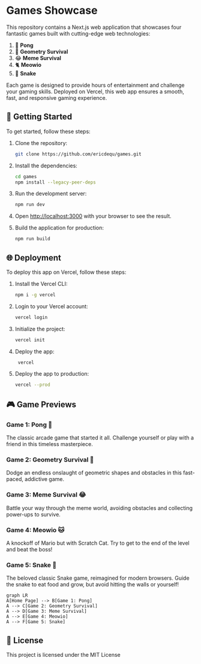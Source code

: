 # Games Showcase

This repository contains a Next.js web application that showcases four fantastic games built with cutting-edge web technologies:

1. 🏓 **Pong**
2. 📐 **Geometry Survival**
3. 😂 **Meme Survival**
4. 🐈 **Meowio**
4. 🐍 **Snake**

Each game is designed to provide hours of entertainment and challenge your gaming skills. Deployed on Vercel, this web app ensures a smooth, fast, and responsive gaming experience.




## 🚀 Getting Started

To get started, follow these steps:

1. Clone the repository:

   ```bash
   git clone https://github.com/ericdequ/games.git
   ```
   
2. Install the dependencies:

   ```bash
   cd games
   npm install --legacy-peer-deps
    ```

3. Run the development server:

   ```bash
   npm run dev
   ```

4. Open [http://localhost:3000](http://localhost:3000) with your browser to see the result.

5. Build the application for production:

   ```bash
   npm run build
   ```

## 🌐 Deployment

To deploy this app on Vercel, follow these steps:

1. Install the Vercel CLI:

   ```bash
   npm i -g vercel
    ```

2. Login to your Vercel account:

   ```bash
   vercel login
   ```

3. Initialize the project:

   ```bash
   vercel init
   ```

4. Deploy the app:

   ```bash
    vercel
    ```

5. Deploy the app to production:

   ```bash
   vercel --prod
   ```

## 🎮 Game Previews

### Game 1: Pong 🏓
The classic arcade game that started it all. Challenge yourself or play with a friend in this timeless masterpiece.

### Game 2: Geometry Survival 🔺
Dodge an endless onslaught of geometric shapes and obstacles in this fast-paced, addictive game.

### Game 3: Meme Survival 😂
Battle your way through the meme world, avoiding obstacles and collecting power-ups to survive.

### Game 4: Meowio 🐱
A knockoff of Mario but with Scratch Cat. Try to get to the end of the level and beat the boss!

### Game 5: Snake 🐍
The beloved classic Snake game, reimagined for modern browsers. Guide the snake to eat food and grow, but avoid hitting the walls or yourself!

```mermaid
graph LR
A[Home Page] --> B[Game 1: Pong]
A --> C[Game 2: Geometry Survival]
A --> D[Game 3: Meme Survival]
A --> E[Game 4: Meowio]
A --> F[Game 5: Snake]
```


## 📝 License
This project is licensed under the MIT License

